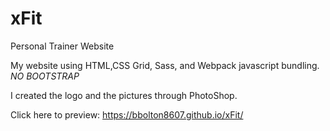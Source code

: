 # xFit

Personal Trainer Website

My website using HTML,CSS Grid, Sass, and Webpack javascript bundling. *NO BOOTSTRAP*

I created the logo and the pictures through PhotoShop.

Click here to preview: https://bbolton8607.github.io/xFit/
